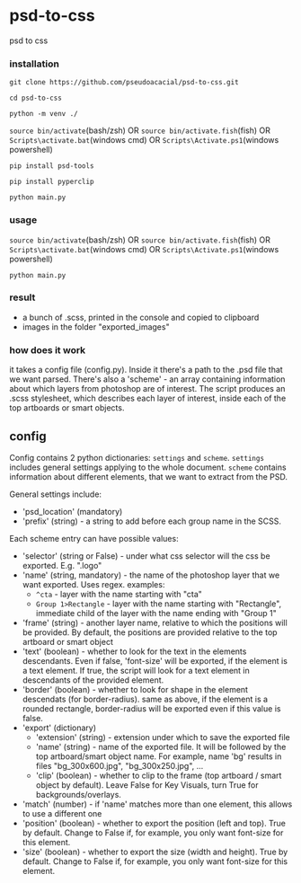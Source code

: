 # psd-to-css
psd to css

### installation
`git clone https://github.com/pseudoacacial/psd-to-css.git`

`cd psd-to-css`

`python -m venv ./`

`source bin/activate`(bash/zsh) OR `source bin/activate.fish`(fish) OR `Scripts\activate.bat`(windows cmd) OR `Scripts\Activate.ps1`(windows powershell)

`pip install psd-tools`

`pip install pyperclip`

`python main.py`

### usage
`source bin/activate`(bash/zsh) OR `source bin/activate.fish`(fish) OR `Scripts\activate.bat`(windows cmd) OR `Scripts\Activate.ps1`(windows powershell)

`python main.py`

### result
- a bunch of .scss, printed in the console and copied to clipboard
- images in the folder "exported_images"

### how does it work
it takes a config file (config.py). Inside it there's a path to the .psd file that we want parsed. There's also a 'scheme' - an array containing information about which layers from photoshop are of interest.
The script produces an .scss stylesheet, which describes each layer of interest, inside each of the top artboards or smart objects.

## config
Config contains 2 python dictionaries: `settings` and `scheme`. `settings` includes general settings applying to the whole document. `scheme` contains information about different elements, that we want to extract from the PSD.

General settings include:

- 'psd_location' (mandatory)
- 'prefix' (string) - a string to add before each group name in the SCSS.

Each scheme entry can have possible values:

- 'selector' (string or False) - under what css selector will the css be exported. E.g. ".logo"
- 'name' (string, mandatory) - the name of the photoshop layer that we want exported. Uses regex. examples:
    - `^cta` - layer with the name starting with "cta"
    - `Group 1>Rectangle` - layer with the name starting with "Rectangle", immediate child of the layer with the name ending with "Group 1"
- 'frame' (string) - another layer name, relative to which the positions will be provided. By default, the positions are provided relative to the top artboard or smart object
- 'text' (boolean) - whether to look for the text in the elements descendants. Even if false, 'font-size' will be exported, if the element is a text element. If true, the script will look for a text element in descendants of the provided element.
- 'border' (boolean) - whether to look for shape in the element descendats (for border-radius). same as above, if the element is a rounded rectangle, border-radius will be exported even if this value is false.
- 'export' (dictionary)
    - 'extension' (string) - extension under which to save the exported file
    - 'name' (string) - name of the exported file. It will be followed by the top artboard/smart object name. For example, name 'bg' results in files "bg_300x600.jpg", "bg_300x250.jpg", ...
    - 'clip' (boolean) - whether to clip to the frame (top artboard / smart object by default). Leave False for Key Visuals, turn True for backgrounds/overlays.
- 'match' (number) - if 'name' matches more than one element, this allows to use a different one
- 'position' (boolean) - whether to export the position (left and top). True by default. Change to False if, for example, you only want font-size for this element.
- 'size' (boolean) - whether to export the size (width and height). True by default. Change to False if, for example, you only want font-size for this element.
